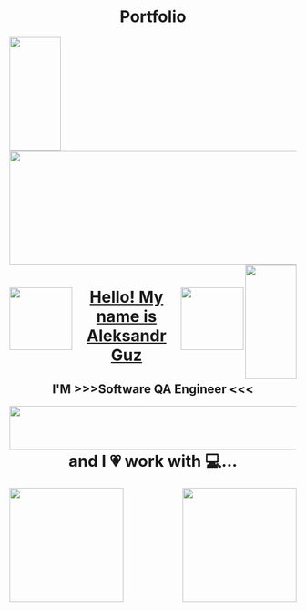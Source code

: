 <h1 align="center" color="lime">Portfolio</h1>

<div id="header">
 <img  align="left" src="https://media.giphy.com/media/KA593kO0JvXMs/giphy.gif" width="90" height="200"/>
   <img src="https://media.giphy.com/media/bAy8xK8qcCz0A/giphy.gif" width="832" height="200" color="red"/>
      <img align="right" src="https://media.giphy.com/media/KA593kO0JvXMs/giphy.gif" width="90" height="200"/>
</div>

 <div id="header" align="center" color="red"> 
  <img  align="left" src="https://media.giphy.com/media/dzaUX7CAG0Ihi/giphy.gif" width="110" height="110"/>
  <img  align="right" src="https://media.giphy.com/media/dzaUX7CAG0Ihi/giphy.gif" width="110" height="110"/>
  <h1><ins> Hello! My name is Aleksandr Guz </ins></h1>
  <h2  align="center">I'M >>>Software QA Engineer <<< </h2>
</div>

<div>   
 <img align="right" src="https://media.giphy.com/media/eUdtR10ZsxlFC/giphy.gif" width="1024" height="77"/>

</div>

   
<div> 
 <h1 align="center"> and I 💗 work with 💻... </h1>
 <img align="right" src="https://media.giphy.com/media/kHU8W94VS329y/giphy.gif" width="200" height="200"/>
 <img align="left" src="https://media.giphy.com/media/12bVDtXPOzYwda/giphy.gif" width="200" height="200"/>
 
</div>


